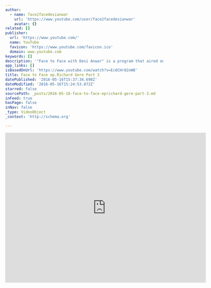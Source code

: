 ```yaml
---
author:
  - name: face2facedesianwar
    url: 'https://www.youtube.com/user/face2facedesianwar'
    avatar: {}
related: []
publisher:
  url: 'https://www.youtube.com/'
  name: YouTube
  favicon: 'https://www.youtube.com/favicon.ico'
  domain: www.youtube.com
keywords: []
description: '"Face to Face with Desi Anwar" is a program that aired on the first news channel in Indonesia, Metro TV. Exclusive interview with Richard Gere. Bali, July 22, 2011.'
app_links: []
isBasedOnUrl: 'https://www.youtube.com/watch?v=Ec8CHr82oW8'
title: Face to Face ep.Richard Gere Part 3
datePublished: '2016-05-16T15:37:36.698Z'
dateModified: '2016-05-16T15:24:53.872Z'
starred: false
sourcePath: _posts/2016-05-16-face-to-face-eprichard-gere-part-3.md
inFeed: true
hasPage: false
inNav: false
_type: VideoObject
_context: 'http://schema.org'

---
```

<iframe src="https://cdn.embedly.com/widgets/media.html?src=https%3A%2F%2Fwww.youtube.com%2Fembed%2FEc8CHr82oW8%3Ffeature%3Doembed&amp;url=http%3A%2F%2Fwww.youtube.com%2Fwatch%3Fv%3DEc8CHr82oW8&amp;image=https%3A%2F%2Fi.ytimg.com%2Fvi%2FEc8CHr82oW8%2Fhqdefault.jpg&amp;key=b7d04c9b404c499eba89ee7072e1c4f7&amp;type=text%2Fhtml&amp;schema=youtube" width="640" height="480" scrolling="no" frameborder="0" allowfullscreen="" style=""></iframe>